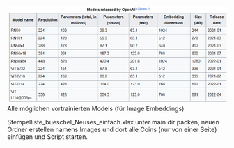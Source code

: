 ![img.png](img.png)
Alle möglichen vortrainierten Models (für Image Embeddings)

Stempelliste_bueschel_Neuses_einfach.xlsx unter main dir packen, neuen Ordner erstellen namens Images und dort alle
Coins (nur von einer Seite) einfügen und Script starten.